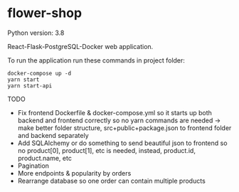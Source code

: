 # flower-shop

Python version: 3.8

React-Flask-PostgreSQL-Docker web application.

To run the application run these commands in project folder:
````
docker-compose up -d
yarn start
yarn start-api
````

TODO
* Fix frontend Dockerfile & docker-compose.yml so it starts up both backend and frontend correctly so no yarn 
commands are needed -> make better folder structure, src+public+package.json to frontend folder and backend separately 
* Add SQLAlchemy or do something to send beautiful json to frontend so no product[0], product[1], etc is needed, 
instead, product.id, product.name, etc
* Pagination
* More endpoints & popularity by orders
* Rearrange database so one order can contain multiple products

